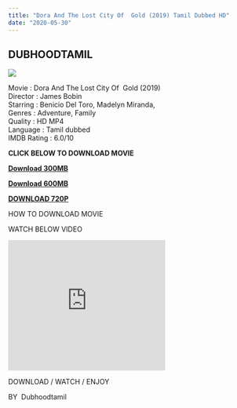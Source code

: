 ```yaml
---
title: "Dora And The Lost City Of  Gold (2019) Tamil Dubbed HD"
date: "2020-05-30"
---
```


## DUBHOODTAMIL

[![](https://1.bp.blogspot.com/-o-ikwxgkvSQ/XtDWMUhkwKI/AAAAAAAABR0/DAupDB7ZP2Ym-b-DnOqeU3PKfgU-VrgiwCNcBGAsYHQ/s640/images{6a9242ac63492b6a27eb196a6e17803ac8b6d8f05d0536ef84b9c25d26eb437e}2B{6a9242ac63492b6a27eb196a6e17803ac8b6d8f05d0536ef84b9c25d26eb437e}252870{6a9242ac63492b6a27eb196a6e17803ac8b6d8f05d0536ef84b9c25d26eb437e}2529.jpeg)](https://1.bp.blogspot.com/-o-ikwxgkvSQ/XtDWMUhkwKI/AAAAAAAABR0/DAupDB7ZP2Ym-b-DnOqeU3PKfgU-VrgiwCNcBGAsYHQ/s1600/images{6a9242ac63492b6a27eb196a6e17803ac8b6d8f05d0536ef84b9c25d26eb437e}2B{6a9242ac63492b6a27eb196a6e17803ac8b6d8f05d0536ef84b9c25d26eb437e}252870{6a9242ac63492b6a27eb196a6e17803ac8b6d8f05d0536ef84b9c25d26eb437e}2529.jpeg)

Movie : Dora And The Lost City Of  Gold (2019)   
Director : James Bobin  
Starring : Benicio Del Toro, Madelyn Miranda,  
Genres : Adventure, Family  
Quality : HD MP4   
Language : Tamil dubbed  
IMDB Rating : 6.0/10

  

**CLICK BELOW TO DOWNLOAD MOVIE**  

**[Download 300MB](https://oncehelp.com/Dora-300MB)**

**[Download 600MB](https://oncehelp.com/Dora-600MB)**  
  

**[DOWNLOAD 720P](https://oncehelp.com/Dora-1GB)**  
  

HOW TO DOWNLOAD MOVIE 

WATCH BELOW VIDEO

<iframe allowfullscreen class="YOUTUBE-iframe-video" data-thumbnail-src="https://i.ytimg.com/vi/bSAeRSmmXrA/0.jpg" frameborder="0" height="266" src="https://www.youtube.com/embed/bSAeRSmmXrA?feature=player_embedded" width="320"></iframe>

DOWNLOAD / WATCH / ENJOY

BY  Dubhoodtamil
